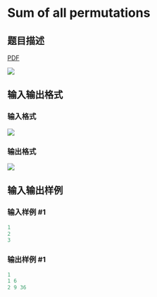 # Sum of all permutations

## 题目描述

[problemUrl]: https://uva.onlinejudge.org/index.php?option=com_onlinejudge&Itemid=8&category=862&page=show_problem&problem=4779

[PDF](https://uva.onlinejudge.org/external/129/p12914.pdf)

![](https://cdn.luogu.com.cn/upload/vjudge_pic/UVA12914/e1c83b31231204d9ad1b4ee10f60a3154da6bcc9.png)

## 输入输出格式

### 输入格式

![](https://cdn.luogu.com.cn/upload/vjudge_pic/UVA12914/0f8ac3c6fb5d09f4e744853dfc078bfa2ebb8fa6.png)

### 输出格式

![](https://cdn.luogu.com.cn/upload/vjudge_pic/UVA12914/1394f177666c34bec1db55a13fd5a548f44cc4fe.png)

## 输入输出样例

### 输入样例 #1

```cpp
1
2
3
```


### 输出样例 #1

```cpp
1
1 6
2 9 36
```


